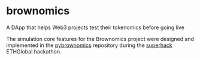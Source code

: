 # brownomics

A DApp that helps Web3 projects test their tokenomics before going live

The simulation core features for the Brownomics project were designed and implemented in the [pybrownomics](https://github.com/LorenzoTomaz/pybrownomics) repository during the [superhack](https://ethglobal.com/events/superhack) ETHGlobal hackathon.
